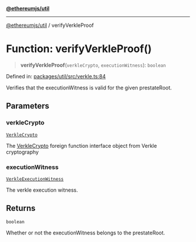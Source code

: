 [**@ethereumjs/util**](../README.md)

***

[@ethereumjs/util](../README.md) / verifyVerkleProof

# Function: verifyVerkleProof()

> **verifyVerkleProof**(`verkleCrypto`, `executionWitness`): `boolean`

Defined in: [packages/util/src/verkle.ts:84](https://github.com/ethereumjs/ethereumjs-monorepo/blob/master/packages/util/src/verkle.ts#L84)

Verifies that the executionWitness is valid for the given prestateRoot.

## Parameters

### verkleCrypto

[`VerkleCrypto`](../interfaces/VerkleCrypto.md)

The [VerkleCrypto](../interfaces/VerkleCrypto.md) foreign function interface object from Verkle cryptography

### executionWitness

[`VerkleExecutionWitness`](../interfaces/VerkleExecutionWitness.md)

The verkle execution witness.

## Returns

`boolean`

Whether or not the executionWitness belongs to the prestateRoot.
